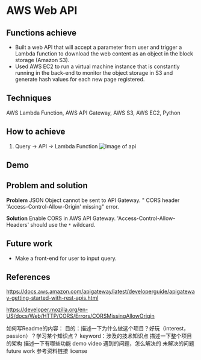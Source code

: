 # AWS Web API

## Functions achieve

* Built a web API that will accept a parameter from user and trigger a Lambda function to download the web content as an object in the block storage (Amazon S3).
* Used AWS EC2 to run a virtual machine instance that is constantly running in the back-end to monitor the object storage in S3 and generate hash values for each new page registered.

## Techniques

AWS Lambda Function, AWS API Gateway, AWS S3, AWS EC2, Python

## How to achieve

1. Query -> API -> Lambda Function
![Image of api](https://octodex.github.com/images/yaktocat.png)


## Demo

## Problem and solution

**Problem** JSON Object cannot be sent to API Gateway. " CORS header 'Access-Control-Allow-Origin' missing" error.

**Solution** Enable CORS in AWS API Gateway. 'Access-Control-Allow-Headers' should use the ```*``` wildcard.

## Future work

* Make a front-end for user to input query.


## References

https://docs.aws.amazon.com/apigateway/latest/developerguide/apigateway-getting-started-with-rest-apis.html

https://developer.mozilla.org/en-US/docs/Web/HTTP/CORS/Errors/CORSMissingAllowOrigin


如何写Readme的内容：
目的：描述一下为什么做这个项目？好玩（interest，passion）？学习某个知识点？
‍‌‍‍‌‍‌‌‍‍‍‍‍‌‍‌‌‌‍keyword：涉及的技术知识点
描述一下整个项目的架构
描述一下有哪些功能
demo video
遇到的问题，怎么解决的
未解决的问题future work
参考资料链接
license
